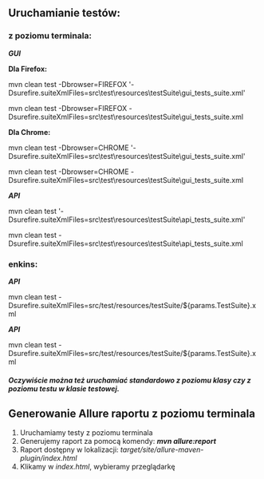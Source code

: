 ## **Uruchamianie testów:**

### z poziomu terminala:

_**GUI**_

**Dla Firefox:**

mvn clean test -Dbrowser=FIREFOX '-Dsurefire.suiteXmlFiles=src\test\resources\testSuite\gui_tests_suite.xml'

mvn clean test -Dbrowser=FIREFOX -Dsurefire.suiteXmlFiles=src\test\resources\testSuite\gui_tests_suite.xml

**Dla Chrome:**

mvn clean test -Dbrowser=CHROME '-Dsurefire.suiteXmlFiles=src\test\resources\testSuite\gui_tests_suite.xml'

mvn clean test -Dbrowser=CHROME -Dsurefire.suiteXmlFiles=src\test\resources\testSuite\gui_tests_suite.xml

**_API_**

mvn clean test '-Dsurefire.suiteXmlFiles=src\test\resources\testSuite\api_tests_suite.xml'

mvn clean test -Dsurefire.suiteXmlFiles=src\test\resources\testSuite\api_tests_suite.xml

### enkins:

_**API**_

mvn clean test -Dsurefire.suiteXmlFiles=src/test/resources/testSuite/${params.TestSuite}.xml

_**API**_

mvn clean test -Dsurefire.suiteXmlFiles=src/test/resources/testSuite/${params.TestSuite}.xml

#### _**Oczywiście można też uruchamiać standardowo z poziomu klasy czy z poziomu testu w klasie testowej.**_

## **Generowanie Allure raportu z poziomu terminala**
1. Uruchamiamy testy z poziomu terminala 
2. Generujemy raport za pomocą komendy: _**mvn allure:report**_
3. Raport dostępny w lokalizacji: _target/site/allure-maven-plugin/index.html_
4. Klikamy w _index.html_, wybieramy przeglądarkę 
